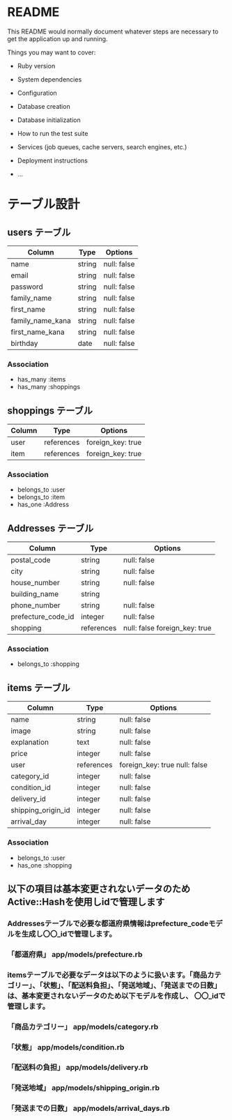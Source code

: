 # README

This README would normally document whatever steps are necessary to get the
application up and running.

Things you may want to cover:

* Ruby version

* System dependencies

* Configuration

* Database creation

* Database initialization

* How to run the test suite

* Services (job queues, cache servers, search engines, etc.)

* Deployment instructions

* ...

# テーブル設計

## users テーブル

| Column           | Type    | Options     |
| ---------------- | ------- | ----------- |
| name             | string  | null: false |
| email            | string  | null: false |
| password         | string  | null: false |
| family_name      | string  | null: false |
| first_name       | string  | null: false |
| family_name_kana | string  | null: false |
| first_name_kana  | string  | null: false |
| birthday​         | date    | null: false | 

### Association

- has_many :items
- has_many :shoppings


## shoppings テーブル

| Column          | Type       | Options           |
| --------------- | ---------- | ----------------- |
| user            | references | foreign_key: true |
| item            | references | foreign_key: true | 

### Association

- belongs_to :user
- belongs_to  :item
- has_one    :Address


## Addresses テーブル

| Column             | Type       | Options           |
| ------------------ | ---------- | ----------------------------- |
| postal_code        | string     | null: false                   |
| city               | string     | null: false                   |
| house_number       | string     | null: false                   |
| building_name      | string     |                               |
| phone_number       | string     | null: false                   |
| prefecture_code_id | integer    | null: false                   |
| shopping           | references | null: false foreign_key: true |


### Association

- belongs_to  :shopping


## items テーブル

| Column             | Type        | Options                       |
| ------------------ | ----------- | ----------------------------- |
| name               |  string     | null: false                   |
| image              |  string     | null: false                   | 
| explanation        |  text       | null: false                   |
| price              |  integer    | null: false                   |
| user               |  references | foreign_key: true null: false |
| category_id        |  integer    | null: false                   |
| condition_id       |  integer    | null: false                   |
| delivery_id        |  integer    | null: false                   |
| shipping_origin_id |  integer    | null: false                   |
| arrival_day        |  integer    | null: false                   |

### Association

- belongs_to :user
- has_one :shopping

<!--
## Active Storageを用いた場合のテーブル設計

| Column             | Type        | Options                       |
| ------------------ | ----------- | ----------------------------- |
| name               |  string     | null: false                   |
| explanation        |  text       | null: false                   |
| price              |  integer    | null: false                   |
| user               |  references | foreign_key: true null: false |
| category_id        |  integer    | null: false                   |
| condition_id       |  integer    | null: false                   |
| delivery_id        |  integer    | null: false                   |
| shipping_origin_id |  integer    | null: false                   |
| arrival_days       |  integer    | null: false                   |

### Association
- belongs_to :user
- has_one :shopping
- has_one_attached

ActiveRecord
| Column             | Type        | Options                       |
| ------------------ | ----------- | ----------------------------- |
| image              |  string     | null: false                   | 




-->


##  以下の項目は基本変更されないデータのためActive::Hashを使用しidで管理します

### Addressesテーブルで必要な都道府県情報はprefecture_codeモデルを生成し〇〇_idで管理します。
### 「都道府県」 app/models/prefecture.rb

### itemsテーブルで必要なデータは以下のように扱います。「商品カテゴリー」、「状態」、「配送料負担」、「発送地域」、「発送までの日数」は、基本変更されないデータのため以下モデルを作成し、 〇〇_idで管理します。

### 「商品カテゴリー」    app/models/category.rb
### 「状態」           app/models/condition.rb
### 「配送料の負担」     app/models/delivery.rb
### 「発送地域」        app/models/shipping_origin.rb
### 「発送までの日数」   app/models/arrival_days.rb
